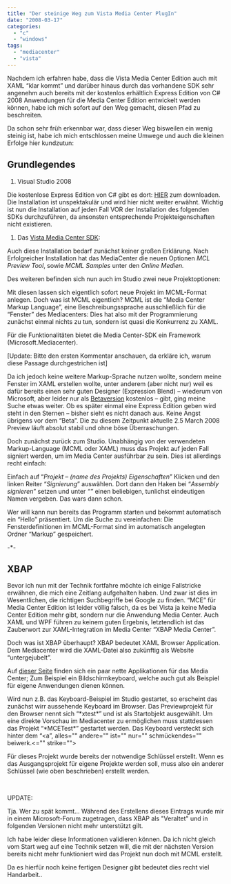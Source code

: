 ```yaml
---
title: "Der steinige Weg zum Vista Media Center PlugIn"
date: "2008-03-17"
categories: 
  - "c"
  - "windows"
tags: 
  - "mediacenter"
  - "vista"
---
```


Nachdem ich erfahren habe, dass die Vista Media Center Edition auch mit XAML “klar kommt” und darüber hinaus durch das vorhandene SDK sehr angenehm auch bereits mit der kostenlos erhältlich Express Edition von C# 2008 Anwendungen für die Media Center Edition entwickelt werden können, habe ich mich sofort auf den Weg gemacht, diesen Pfad zu beschreiten.

Da schon sehr früh erkennbar war, dass dieser Weg bisweilen ein wenig steinig ist, habe ich mich entschlossen meine Umwege und auch die kleinen Erfolge hier kundzutun:

## Grundlegendes

1. Visual Studio 2008

Die kostenlose Express Edition von C# gibt es dort: [HIER](http://www.microsoft.com/ezum "http://www.microsoft.com/express/vcsharp/") zum downloaden. Die Installation ist unspektakulär und wird hier nicht weiter erwähnt. Wichtig ist nun die Installation auf jeden Fall VOR der Installation des folgenden SDKs durchzuführen, da ansonsten entsprechende Projekteigenschaften nicht existieren.

1. Das [Vista Media Center SDK](http://www.microsoft.com/downloads/details.aspx?FamilyID=A43EA0B7-B85F-4612-AA08-3BF128C5873E&displaylang=en):

Auch diese Installation bedarf zunächst keiner großen Erklärung. Nach Erfolgreicher Installation hat das MediaCenter die neuen Optionen _MCL Preview Tool_, sowie _MCML Samples_ unter den _Online Medien._

Des weiteren befinden sich nun auch im Studio zwei neue Projektoptionen:

Mit diesen lassen sich eigentlich sofort neue Projekt im MCML-Format anlegen. Doch was ist MCML eigentlich? MCML ist die “Media Center Markup Language”, eine Beschreibungssprache ausschließlich für die “Fenster” des Mediacenters: Dies hat also mit der Programmierung zunächst einmal nichts zu tun, sondern ist quasi die Konkurrenz zu XAML.

Für die Funktionalitäten bietet die Media Center-SDK ein Framework (Microsoft.Mediacenter).

\[Update: Bitte den ersten Kommentar anschauen, da erkläre ich, warum diese Passage durchgestrichen ist\]

Da ich jedoch keine weitere Markup-Sprache nutzen wollte, sondern meine Fenster im XAML erstellen wollte, unter anderem (aber nicht nur) weil es dafür bereits einen sehr guten Designer (Expression Blend) – wiederum von Microsoft, aber leider nur als [Betaversion](http://www.microsoft.com/downloads/details.aspx?FamilyId=32A3E916-E681-4955-BC9F-CFBA49273C7C&displaylang=en) kostenlos – gibt, ging meine Suche etwas weiter. Ob es später einmal eine Express Edition geben wird steht in den Sternen – bisher sieht es nicht danach aus. Keine Angst übrigens vor dem “Beta”. Die zu diesem Zeitpunkt aktuelle 2.5 March 2008 Preview läuft absolut stabil und ohne böse Überraschungen.

Doch zunächst zurück zum Studio. Unabhängig von der verwendeten Markup-Language (MCML oder XAML) muss das Projekt auf jeden Fall signiert werden, um im Media Center ausführbar zu sein. Dies ist allerdings recht einfach:

Einfach auf “_Projekt – (name des Projekts) Eigenschaften_” Klicken und den linken Reiter “_Signierung_” auswählen. Dort dann den Haken bei “_Assembly signieren_” setzen und unter _“”_ einen beliebigen, tunlichst eindeutigen Namen vergeben. Das wars dann schon.

Wer will kann nun bereits das Programm starten und bekommt automatisch ein “Hello” präsentiert. Um die Suche zu vereinfachen: Die Fensterdefinitionen im MCML-Format sind im automatisch angelegten Ordner “Markup” gespeichert.

\-\*-

## XBAP

Bevor ich nun mit der Technik fortfahre möchte ich einige Fallstricke erwähnen, die mich eine Zeitlang aufgehalten haben. Und zwar ist dies im Wesentlichen, die richtigen Suchbegriffe bei Google zu finden. “MCE” für Media Center Edition ist leider völlig falsch, da es bei Vista ja keine Media Center Edition mehr gibt, sondern nur die Anwendung Media Center. Auch XAML und WPF führen zu keinem guten Ergebnis, letztendlich ist das Zauberwort zur XAML-Integration im Media Center “XBAP Media Center”.

Doch was ist XBAP überhaupt? XBAP bedeutet XAML Browser Application. Dem Mediacenter wird die XAML-Datei also zukünftig als Website “untergejubelt”.

Auf [dieser Seite](http://wpf.netfx3.com/files/folders/controls/entry3955.aspx) finden sich ein paar nette Applikationen für das Media Center; Zum Beispiel ein Bildschirmkeyboard, welche auch gut als Beispiel für eigene Anwendungen dienen können.

Wird nun z.B. das Keyboard-Beispiel im Studio gestartet, so erscheint das zunächst wirr aussehende Keyboard im Browser. Das Previewprojekt für den Browser nennt sich “\*xtest\*” und ist als Startobjekt ausgewählt. Um eine direkte Vorschau im Mediacenter zu ermöglichen muss stattdessen das Projekt “\*MCETest\*” gestartet werden. Das Keyboard versteckt sich hinter dem “<a”, alles="" andere="" ist="" nur="" schmückendes="" beiwerk.<="" strike="">

Für dieses Projekt wurde bereits der notwendige Schlüssel erstellt. Wenn es das Ausgangsprojekt für eigene Projekte werden soll, muss also ein anderer Schlüssel (wie oben beschrieben) erstellt werden.

 

UPDATE:

Tja. Wer zu spät kommt... Während des Erstellens dieses Eintrags wurde mir in einem Microsoft-Forum zugetragen, dass XBAP als "Veraltet" und in folgenden Versionen nicht mehr unterstützt gilt.

Ich habe leider diese Informationen validieren können. Da ich nicht gleich vom Start weg auf eine Technik setzen will, die mit der nächsten Version bereits nicht mehr funktioniert wird das Projekt nun doch mit MCML erstellt.

Da es hierfür noch keine fertigen Designer gibt bedeutet dies recht viel Handarbeit..
